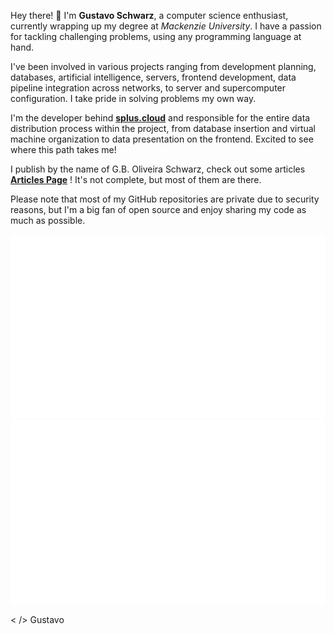 Hey there! 👋 I'm **Gustavo Schwarz**, a computer science enthusiast, currently wrapping up my degree at _Mackenzie University_. I have a passion for tackling challenging problems, using any programming language at hand.

I've been involved in various projects ranging from development planning, databases, artificial intelligence, servers, frontend development, data pipeline integration across networks, to server and supercomputer configuration. I take pride in solving problems my own way.

I'm the developer behind [**splus.cloud**](https://splus.cloud) and responsible for the entire data distribution process within the project, from database insertion and virtual machine organization to data presentation on the frontend. Excited to see where this path takes me!

I publish by the name of G.B. Oliveira Schwarz, check out some articles [**Articles Page**](https://scholar.google.com/citations?user=vNFxZG8AAAAJ&hl=pt-BR) ! It's not complete, but most of them are there. 

Please note that most of my GitHub repositories are private due to security reasons, but I'm a big fan of open source and enjoy sharing my code as much as possible.

![Github Stats](https://raw.githubusercontent.com/schwarzam/github-stats/master/generated/overview.svg) ![Most Used Languages](https://raw.githubusercontent.com/schwarzam/github-stats/master/generated/languages.svg)

< /> 
Gustavo
